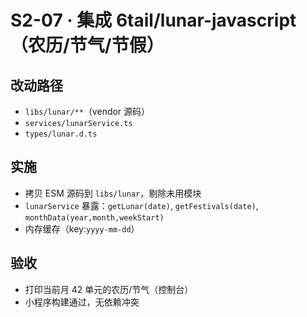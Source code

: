 # S2-07 · 集成 6tail/lunar-javascript（农历/节气/节假）

## 改动路径
- `libs/lunar/**`（vendor 源码）
- `services/lunarService.ts`
- `types/lunar.d.ts`

## 实施
- 拷贝 ESM 源码到 `libs/lunar`，剔除未用模块
- `lunarService` 暴露：`getLunar(date)`, `getFestivals(date)`, `monthData(year,month,weekStart)`
- 内存缓存（key:`yyyy-mm-dd`）

## 验收
- 打印当前月 42 单元的农历/节气（控制台）
- 小程序构建通过，无依赖冲突

